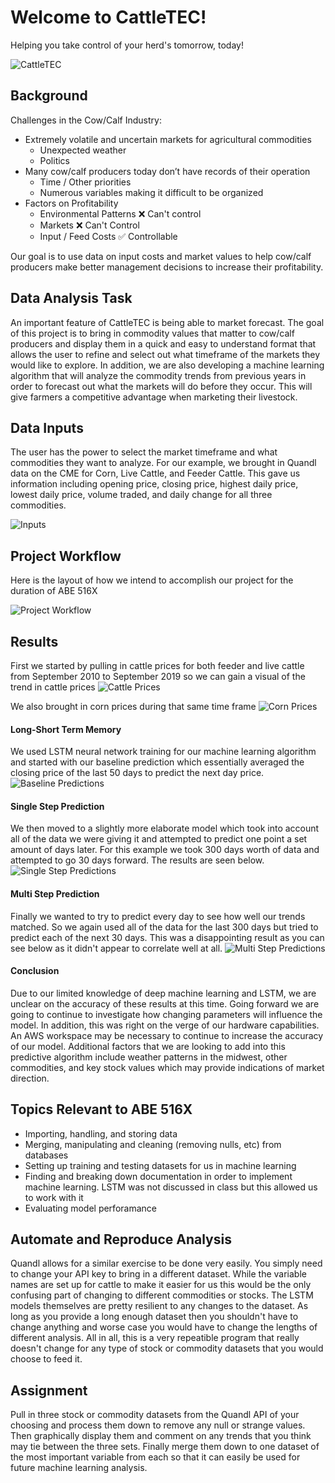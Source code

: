 # Welcome to CattleTEC!


Helping you take control of your herd's tomorrow, today!

![CattleTEC](CattleTEC-PNG.png "CattleTEC Logo")

## Background
Challenges in the Cow/Calf Industry:
* Extremely volatile and uncertain markets for agricultural commodities
  * Unexpected weather
  * Politics
* Many cow/calf producers today don’t have records of their operation
  * Time / Other priorities
  * Numerous variables making it difficult to be organized
* Factors on Profitability
  * Environmental Patterns  :x: Can't control
  * Markets :x: Can't Control
  * Input / Feed Costs  :white_check_mark: Controllable
  
Our goal is to use data on input costs and market values to help cow/calf producers make better management decisions to increase their profitability.

## Data Analysis Task
An important feature of CattleTEC is being able to market forecast. The goal of this project is to bring in commodity values that matter to cow/calf producers and display them in a quick and easy to understand format that allows the user to refine and select out what timeframe of the markets they would like to explore. In addition, we are also developing a machine learning algorithm that will analyze the commodity trends from previous years in order to forecast out what the markets will do before they occur. This will  give farmers a competitive advantage when marketing their livestock.

## Data Inputs
The user has the power to select the market timeframe and what commodities they want to analyze. For our example, we brought in Quandl data on the CME for Corn, Live Cattle, and Feeder Cattle. This gave us information including opening price, closing price, highest daily price, lowest daily price, volume traded, and daily change for all three commodities. 


![Inputs](Inputs.png "Inputs")

## Project Workflow
Here is the layout of how we intend to accomplish our project for the duration of ABE 516X


![Project Workflow](516-Project.png "WorkFlow")

## Results
First we started by pulling in cattle prices for both feeder and live cattle from September 2010 to September 2019 so we can gain a visual of the trend in cattle prices
![Cattle Prices](CattlePrices.png "Cattle Prices")

We also brought in corn prices during that same time frame
![Corn Prices](CornPrices.png "Corn Prices")

#### Long-Short Term Memory
We used LSTM neural network training for our machine learning algorithm and started with our baseline prediction which essentially averaged the closing price of the last 50 days to predict the next day price.
![Baseline Predictions](BaselinePrediction.png "Baseline Predictions")

#### Single Step Prediction
We then moved to a slightly more elaborate model which took into account all of the data we were giving it and attempted to predict one point a set amount of days later. For this example we took 300 days worth of data and attempted to go 30 days forward. The results are seen below.
![Single Step Predictions](SingleStepPredictions.png "Single Step Predictions")

#### Multi Step Prediction
Finally we wanted to try to predict every day to see how well our trends matched. So we again used all of the data for the last 300 days but tried to predict each of the next 30 days. This was a disappointing result as you can see below as it didn't appear to correlate well at all.
![Multi Step Predictions](MultiStepPredicitons.png "Multi Step Predictions")

#### Conclusion
Due to our limited knowledge of deep machine learning and LSTM, we are unclear on the accuracy of these results at this time. Going forward we are going to continue to investigate how changing parameters will influence the model. In addition, this was right on the verge of our hardware capabilities. An AWS workspace may be necessary to continue to increase the accuracy of our model. Additional factors that we are looking to add into this predictive algorithm include weather patterns in the midwest, other commodities, and key stock values which may provide indications of market direction.

## Topics Relevant to ABE 516X 
* Importing, handling, and storing data
* Merging, manipulating and cleaning (removing nulls, etc) from databases
* Setting up training and testing datasets for us in machine learning
* Finding and breaking down documentation in order to implement machine learning. LSTM was not discussed in class but this allowed us to work with it
* Evaluating model perforamance

## Automate and Reproduce Analysis
Quandl allows for a similar exercise to be done very easily. You simply need to change your API key to bring in a different dataset. While the variable names are set up for cattle to make it easier for us this would be the only confusing part of changing to different commodities or stocks. The LSTM models themselves are pretty resilient to any changes to the dataset. As long as you provide a long enough dataset then you shouldn't have to change anything and worse case you would have to change the lengths of different analysis. All in all, this is a very repeatible program that really doesn't change for any type of stock or commodity datasets that you would choose to feed it.

## Assignment
Pull in three stock or commodity datasets from the Quandl API of your choosing and process them down to remove any null or strange values. Then graphically display them and comment on any trends that you think may tie between the three sets. Finally merge them down to one dataset of the most important variable from each so that it can easily be used for future machine learning analysis.



